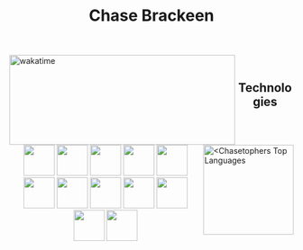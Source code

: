 <h1 align="center">Chase Brackeen</h1>
<br>
<br>
<!-- Stats -- source: https://github.com/anuraghazra/github-readme-stats -->
<!-- Top Languages  -->
<div>
        <img align="left" height="160" width="400" src="https://github-readme-stats.vercel.app/api/wakatime?username=Chasetopher&theme=city_lights&border_color=61dafb&langs_count=13" alt=" wakatime"/>
    <br>
        <a href="#"><img align="right" alt="<Chasetophers Top Languages" src="https://github-readme-stats.vercel.app/api/top-langs/?username=Chasetopher&langs_count=10&layout=compact&theme=city_lights&hide_border=true&bg_color=0D1117&title_color=6A4DFF&icon_color=6A4DFF" height="160"/></a>
</div>  


<h2 align="center">Technologies</h2>
<div align="center">
<!--  JS  -->
  <img src="https://cdn.jsdelivr.net/gh/devicons/devicon/icons/javascript/javascript-plain.svg" height="55" width="auto" />
<!--  CSS  -->
  <img src="https://cdn.jsdelivr.net/gh/devicons/devicon/icons/css3/css3-original.svg" height="55" width="auto" />
<!--  HTML  -->
  <img src="https://cdn.jsdelivr.net/gh/devicons/devicon/icons/html5/html5-original.svg" height="55" width="auto" />
<!--  React  -->
  <img src="https://cdn.jsdelivr.net/gh/devicons/devicon/icons/react/react-original.svg" height="55" width="auto" />
<!--  MongoDB  -->
  <img src="https://cdn.jsdelivr.net/gh/devicons/devicon/icons/mongodb/mongodb-original-wordmark.svg" height="55" width="auto" />
<!--  Express  -->
  <img src="https://cdn.jsdelivr.net/gh/devicons/devicon/icons/express/express-original.svg" height="55" width="auto" />
<!--  Node  -->
  <img src="https://cdn.jsdelivr.net/gh/devicons/devicon/icons/nodejs/nodejs-original.svg" height="55" width="auto" />
<!--  GraphQL  -->
  <img src="https://cdn.jsdelivr.net/gh/devicons/devicon/icons/graphql/graphql-plain.svg" height="55" width="auto" />
<!--  MySQL  -->
  <img src="https://cdn.jsdelivr.net/gh/devicons/devicon/icons/mysql/mysql-original-wordmark.svg" height="55" width="auto" />
<!--  MUI  -->
  <img src="https://cdn.jsdelivr.net/gh/devicons/devicon/icons/materialui/materialui-original.svg" height="55" width="auto" />
<!--  Bootstrap  -->
  <img src="https://cdn.jsdelivr.net/gh/devicons/devicon/icons/bootstrap/bootstrap-plain.svg" height="55" width="auto" />
<!--  Git  -->
  <img src="https://cdn.jsdelivr.net/gh/devicons/devicon/icons/git/git-original.svg" height="55" width="auto" />
</div>

